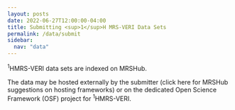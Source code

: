 ```yaml
---
layout: posts
date: 2022-06-27T12:00:00-04:00
title: Submitting <sup>1</sup>H MRS-VERI Data Sets
permalink: /data/submit
sidebar:
  nav: "data"
---
```


<sup>1</sup>HMRS-VERI data sets are indexed on MRSHub.<br />

The data may be hosted externally by the submitter (click here for MRSHub suggestions on hosting frameworks) or on the dedicated Open Science Framework (OSF) project for <sup>1</sup>HMRS-VERI. 

